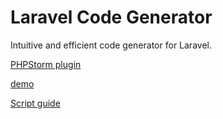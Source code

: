 
# Laravel Code Generator

Intuitive and efficient code generator for Laravel.

[PHPStorm plugin](https://plugins.jetbrains.com/plugin/15276)

[demo](https://GooGee.github.io/Code-Generator-Page/dist300)

[Script guide](https://github.com/GooGee/Code-Generator-Page/blob/gh-pages/docs/script.md)
